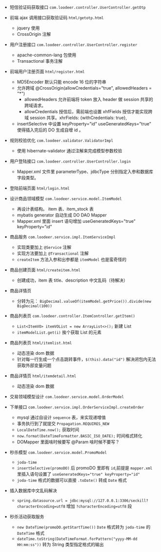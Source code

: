 

- 短信验证码获取接口 `com.loodeer.controller.UserController.getOtp`

- 前端 ajax 调用接口获取验证码 `html/getotp.html`
    - jquery 使用
    - CrossOrigin 注解

- 用户注册接口 `com.loodeer.controller.UserController.register`
    - apache-common-lang 包使用
    - Transactional 事务注解

- 前端用户注册页面 `html/register.html`
    - MD5Encoder 默认只能 encode 16 位的字符串
    - 允许跨域 @CrossOrigin(allowCredentials="true", allowedHeaders = "*")
        - allowedHeaders 允许前端将 token 放入 header 做 session 共享的跨域请求。
        - allowCredentials 授信后，需前端也设置 xhfFields 授信才能实现跨域 session 共享。xhrFields: {withCredentials: true}, 
    - insertSelective 中设置 keyProperty="id" useGeneratedKeys="true" 使得插入完后的 DO 生成自增 id 。
    
- 规则校验优化 `com.loodeer.validator.ValidatorImpl`
    - 使用 hibernate-validator 通过注解来完成模型参数校验
    
- 用户登陆接口 `com.loodeer.controller.UserController.login`
    - Mapper.xml 文件里 parameterType、jdbcType 分别指定入参和数据库字段类型。
    
- 登陆前端页面 `html/login.html`
 
- 设计商品领域模型 `com.loodeer.service.model.ItemModel`
    - 再设计表结构。 item 表、item_stock 表
    - mybatis generator 自动生成 DO DAO Mapper
    - Mapper.xml 里面 insert 语句增加 useGeneratedKeys="true" keyProperty="id"

- 商品服务 `com.loodeer.service.impl.ItemServiceImpl`
    - 实现类要加上 `@Service` 注解
    - 实现方法要加上 `@Transactional` 注解
    - `createItem` 方法入参和出参都是 `itemModel` 也是蛮奇怪的
    
- 商品创建页面 `html/createitem.html`
    - 创建成功，item 表 title、description 中文乱码（待解决）
    
- 商品详情页 
    - 分转为元： `BigDecimal.valueOf(itemModel.getPrice()).divide(new BigDecimal(100))`

- 商品列表页 `com.loodeer.controller.ItemController.getItem()`
    - `List<ItemVO> itemVOList = new ArrayList<>();` 新建 List
    - `itemModelList.get(i)` 挨个获取 List 的元素
    
- 商品列表页 `html/itemlist.html`
    - 动态渲染 dom 数据
    - 针对每一行生成一个点击跳转事件，`$(this).data("id")` 解决闭包内无法获取外部变量问题

- 商品详情页 `html/itemdetail.html`
    - 动态渲染 dom 数据

- 交易领域模型设计 `com.loodeer.service.model.OrderModel`

- 下单接口 `com.loodeer.service.impl.OrderServiceImpl.createOrder`
    - mysql 通过自设计 `sequence` 表，来实现递增值
    - 事务执行到了就提交 `Propagation.REQUIRES_NEW`
    - `LocalDateTime.now();` 获取时间
    - `now.format(DateTimeFormatter.BASIC_ISO_DATE);` 时间格式转化
    - DOMapper 里面啥时候要写 @Param 啥时候不要写？
    
- 秒杀模型 `com.loodeer.service.model.PromoModel`
    - `joda-time` 
    - `insertSelective(promoDO)` 后 promoDO 里即有 `id`,前提是 `mapper.xml` 里插入语句设置了 `useGeneratedKeys="true" keyProperty="id"`
    - `joda-time` 格式的数据可以直接 `.toDate()` 转成 `Date` 格式
   
- 插入数据库中文乱码解决
    - `spring.datasource.url = jdbc:mysql://127.0.0.1:3306/seckill?characterEncoding=utf8` 增加 `?characterEncoding=utf8` 段
    
- 秒杀活动获取服务
    - `new DateTime(promoDO.getStartTime())` `Date` 格式转为 `joda-time` 的 `DateTime` 格式 
    - `dateTime.toString(DateTimeFormat.forPattern("yyyy-MM-dd HH:mm:ss"))` 转为 String 类型指定格式的输出
